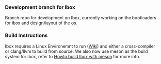 ### Development branch for Ibox

Branch repo for development on Ibox, currently working on the bootloaders for ibox and design/layout of the os.

### Build Instructions

Ibox requires a Linux Environemnt to run ([Wiki](https://github.com/beyondsociety/ibox/wiki)) and either a cross-compiler or clang/llvm to build from source. We also now use meson as the build system for ibox, refer to [Howto build Ibox with meson](docs/BuildingIbox.md) for more info.

 
